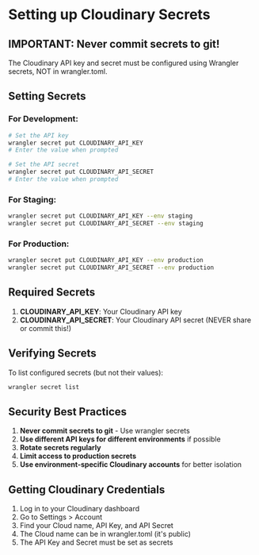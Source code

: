 # Setting up Cloudinary Secrets

## IMPORTANT: Never commit secrets to git!

The Cloudinary API key and secret must be configured using Wrangler secrets, NOT in wrangler.toml.

## Setting Secrets

### For Development:
```bash
# Set the API key
wrangler secret put CLOUDINARY_API_KEY
# Enter the value when prompted

# Set the API secret
wrangler secret put CLOUDINARY_API_SECRET
# Enter the value when prompted
```

### For Staging:
```bash
wrangler secret put CLOUDINARY_API_KEY --env staging
wrangler secret put CLOUDINARY_API_SECRET --env staging
```

### For Production:
```bash
wrangler secret put CLOUDINARY_API_KEY --env production
wrangler secret put CLOUDINARY_API_SECRET --env production
```

## Required Secrets

1. **CLOUDINARY_API_KEY**: Your Cloudinary API key
2. **CLOUDINARY_API_SECRET**: Your Cloudinary API secret (NEVER share or commit this!)

## Verifying Secrets

To list configured secrets (but not their values):
```bash
wrangler secret list
```

## Security Best Practices

1. **Never commit secrets to git** - Use wrangler secrets
2. **Use different API keys for different environments** if possible
3. **Rotate secrets regularly**
4. **Limit access to production secrets**
5. **Use environment-specific Cloudinary accounts** for better isolation

## Getting Cloudinary Credentials

1. Log in to your Cloudinary dashboard
2. Go to Settings > Account
3. Find your Cloud name, API Key, and API Secret
4. The Cloud name can be in wrangler.toml (it's public)
5. The API Key and Secret must be set as secrets